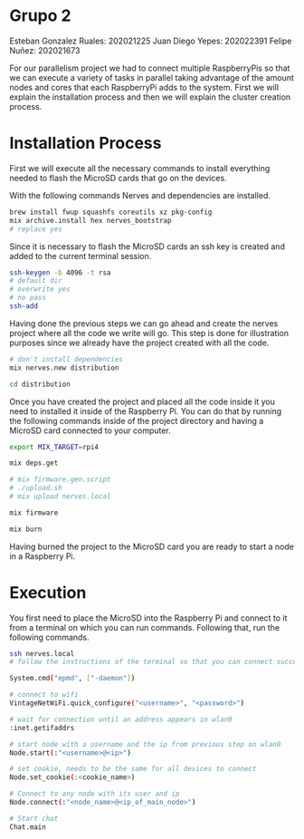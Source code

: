 # Grupo 2

Esteban Gonzalez Ruales: 202021225
Juan Diego Yepes: 202022391
Felipe Nuñez: 202021673

For our parallelism project we had to connect multiple RaspberryPis so that we can execute a variety of tasks in parallel taking advantage of the amount nodes and cores that each RaspberryPi adds to the system. First we will explain the installation process and then we will explain the cluster creation process.

# Installation Process

First we will execute all the necessary commands to install everything needed to flash the MicroSD cards that go on the devices.

With the following commands Nerves and dependencies are installed.

```zsh
brew install fwup squashfs coreutils xz pkg-config
mix archive.install hex nerves_bootstrap
# replace yes
```

Since it is necessary to flash the MicroSD cards an ssh key is created and added to the current terminal session.

```zsh
ssh-keygen -b 4096 -t rsa
# default dir
# overwrite yes
# no pass
ssh-add
```

Having done the previous steps we can go ahead and create the nerves project where all the code we write will go. This step is done for illustration purposes since we already have the project created with all the code.

```zsh
# don't install dependencies
mix nerves.new distribution

cd distribution
```

Once you have created the project and placed all the code inside it you need to installed it inside of the Raspberry Pi. You can do that by running the following commands inside of the project directory and having a MicroSD card connected to your computer.

```zsh
export MIX_TARGET=rpi4

mix deps.get

# mix firmware.gen.script
# ./upload.sh
# mix upload nerves.local

mix firmware

mix burn
```

Having burned the project to the MicroSD card you are ready to start a node in a Raspberry Pi.

# Execution

You first need to place the MicroSD into the Raspberry Pi and connect to it from a terminal on which you can run commands. Following that, run the following commands.

```zsh
ssh nerves.local
# follow the instructions of the terminal so that you can connect successfully

System.cmd("epmd", ["-daemon"])

# connect to wifi
VintageNetWiFi.quick_configure("<username>", "<password>")

# wait for connection until an address appears in wlan0
:inet.getifaddrs

# start node with a username and the ip from previous step on wlan0
Node.start(:"<username>@<ip>")

# set cookie, needs to be the same for all devices to connect
Node.set_cookie(:<cookie_name>)

# Connect to any node with its user and ip
Node.connect(:"<node_name>@<ip_of_main_node>")

# Start chat
Chat.main
```
